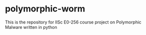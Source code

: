 # polymorphic-worm
This is the repository for IISc E0-256 course project on Polymorphic Malware written in python
